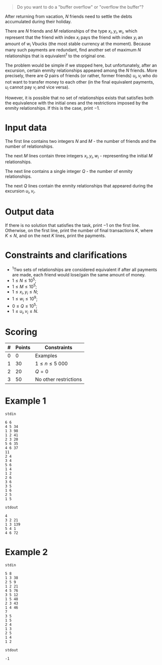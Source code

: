 > Do you want to do a "buffer overflow" or "overflow the buffer"?

After returning from vacation, $N$ friends need to settle the debts accumulated during their holiday.

There are $N$ friends and $M$ relationships of the type $x_i, y_i, w_i$, which represent that the friend with index $x_i$ pays the friend with index $y_i$ an amount of $w_i$ Vbucks (the most stable currency at the moment). Because many such payments are redundant, find another set of maximum $N$ relationships that is equivalent$^1$ to the original one.

The problem would be simple if we stopped here, but unfortunately, after an excursion, certain enmity relationships appeared among the $N$ friends. More precisely, there are $Q$ pairs of friends (or rather, former friends) $u_i, v_i$ who do not want to transfer money to each other (in the final equivalent payments, $u_i$ cannot pay $v_i$ and vice versa).

However, it is possible that no set of relationships exists that satisfies both the equivalence with the initial ones and the restrictions imposed by the enmity relationships. If this is the case, print $-1$.

# Input data

The first line contains two integers $N$ and $M$ - the number of friends and the number of relationships.

The next $M$ lines contain three integers $x_i, y_i, w_i$ - representing the initial $M$ relationships.

The next line contains a single integer $Q$ - the number of enmity relationships.

The next $Q$ lines contain the enmity relationships that appeared during the excursion $u_i, v_i$.

# Output data

If there is no solution that satisfies the task, print $-1$ on the first line. Otherwise, on the first line, print the number of final transactions $K$, where $K \le N$, and on the next $K$ lines, print the payments.

# Constraints and clarifications
* $^1$Two sets of relationships are considered equivalent if after all payments are made, each friend would lose/gain the same amount of money.
* $1 \leq N \leq 10^5$;
* $1 \leq M \leq 10^5$;
* $1 \leq x_i, y_i \leq N$;
* $1 \leq w_i \leq 10^9$;
* $0 \leq Q \leq 10^5$;
* $1 \leq u_i, v_i \leq N$.

# Scoring

|#|Points|Constraints|
|-|-|--------|
|0|0|Examples|
|1|30|$1 \leq n \leq 5 \ 000$|
|2|20|$Q = 0$|
|3|50|No other restrictions|

# Example 1
`stdin`
```
6 6
4 5 34
1 3 98
1 2 41
2 3 20
5 6 35
4 6 37
11
2 4
3 4
5 6
1 4
1 2
2 6
3 6
3 5
1 6
2 5
1 5
```
`stdout`
```
4
3 2 21
1 3 139
5 4 1
4 6 72
```

# Example 2
`stdin`
```
5 8
1 3 38
2 5 9
1 2 21
4 5 76
3 5 12
1 5 48
2 3 43
1 4 46
7
3 5
1 5
2 4
1 3
2 5
1 4
1 2
```
`stdout`
```
-1
```